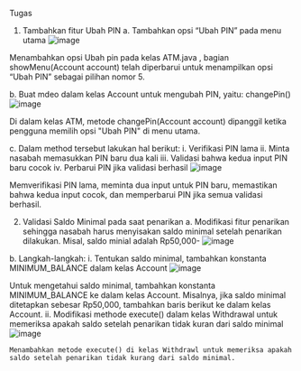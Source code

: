 Tugas
1.	Tambahkan fitur Ubah PIN
a.	Tambahkan opsi “Ubah PIN” pada menu utama
 ![image](https://github.com/user-attachments/assets/3d9eac52-5692-4fea-8797-2bc15f3920ea)

  Menambahkan opsi Ubah pin pada kelas ATM.java , bagian showMenu(Account account) telah diperbarui untuk menampilkan opsi “Ubah PIN” sebagai pilihan nomor 5.
  
b.	Buat mdeo dalam kelas Account untuk mengubah PIN, yaitu: changePin()
 ![image](https://github.com/user-attachments/assets/332da75b-64d7-4d20-8132-469b83f6761f)

   Di dalam kelas ATM, metode changePin(Account account) dipanggil ketika pengguna memilih opsi "Ubah PIN" di menu utama.
   
c.	Dalam method tersebut lakukan hal berikut:
i.	Verifikasi PIN lama
ii.	Minta nasabah memasukkan PIN baru dua kali
iii.	Validasi bahwa kedua input PIN baru cocok
iv.	Perbarui PIN jika validasi berhasil
![image](https://github.com/user-attachments/assets/08dbfd58-d3aa-4ef1-a944-4742b73ed1ba)

   Memverifikasi PIN lama, meminta dua input untuk PIN baru, memastikan bahwa kedua input cocok, dan memperbarui PIN jika semua validasi berhasil.
   
2.	Validasi Saldo Minimal pada saat penarikan
a.	Modifikasi fitur penarikan sehingga nasabah harus menyisakan saldo minimal setelah penarikan dilakukan. Misal, saldo minial adalah Rp50,000-
 ![image](https://github.com/user-attachments/assets/6e9b5e29-275c-4af3-845b-b10267eff937)

b.	Langkah-langkah:
i.	Tentukan saldo minimal, tambahkan konstanta MINIMUM_BALANCE dalam kelas Account
 ![image](https://github.com/user-attachments/assets/38a8b8ac-2125-48b2-8e0d-39149988f839)

   Untuk mengetahui saldo minimal, tambahkan konstanta MINIMUM_BALANCE ke dalam kelas Account. Misalnya, jika saldo minimal ditetapkan sebesar Rp50,000, tambahkan baris berikut ke dalam kelas Account.
ii.	Modifikasi methode execute() dalam kelas Withdrawal untuk memeriksa apakah saldo setelah penarikan tidak kuran dari saldo minimal
 ![image](https://github.com/user-attachments/assets/2b72b8a3-726b-4ca9-8447-1121bdb6f17d)

	Menambahkan metode execute() di kelas Withdrawl untuk memeriksa apakah saldo setelah penarikan tidak kurang dari saldo minimal.
